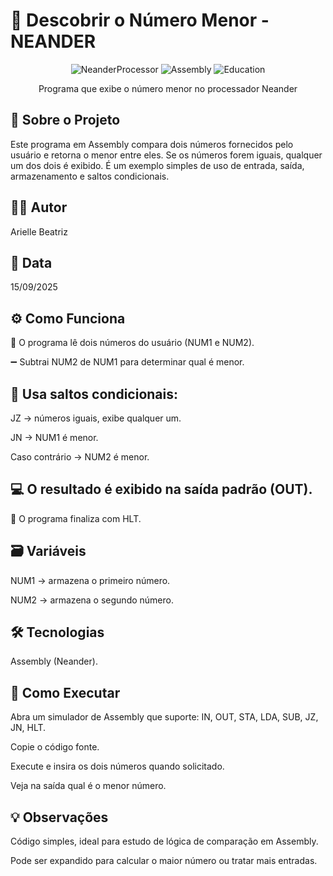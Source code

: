 # 🔢 Descobrir o Número Menor - NEANDER

<div align="center">

![NeanderProcessor ](https://img.shields.io/badge/Architecture-Neander-8A2BE2)
![Assembly ](https://img.shields.io/badge/Language-Assembly-64DD9C)
![Education](https://img.shields.io/badge/Purpose-Education-FF6B6B)

Programa que exibe o número menor no processador Neander

</div>

## 📖 Sobre o Projeto

Este programa em Assembly compara dois números fornecidos pelo usuário e retorna o menor entre eles.
Se os números forem iguais, qualquer um dos dois é exibido.
É um exemplo simples de uso de entrada, saída, armazenamento e saltos condicionais.

## 👩‍💻 Autor

Arielle Beatriz

## 📅 Data

15/09/2025

## ⚙️ Como Funciona

📝 O programa lê dois números do usuário (NUM1 e NUM2).

➖ Subtrai NUM2 de NUM1 para determinar qual é menor.

## 🔀 Usa saltos condicionais:

JZ → números iguais, exibe qualquer um.

JN → NUM1 é menor.

Caso contrário → NUM2 é menor.

## 💻 O resultado é exibido na saída padrão (OUT).

🛑 O programa finaliza com HLT.

## 🗃 Variáveis

NUM1 → armazena o primeiro número.

NUM2 → armazena o segundo número.

## 🛠 Tecnologias

Assembly (Neander).

## 🚀 Como Executar

Abra um simulador de Assembly que suporte: IN, OUT, STA, LDA, SUB, JZ, JN, HLT.

Copie o código fonte.

Execute e insira os dois números quando solicitado.

Veja na saída qual é o menor número.

## 💡 Observações

Código simples, ideal para estudo de lógica de comparação em Assembly.

Pode ser expandido para calcular o maior número ou tratar mais entradas.
